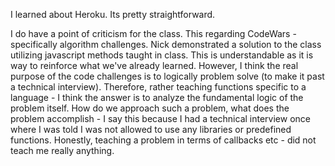 I learned about Heroku. Its pretty straightforward.

I do have a point of criticism for the class. This regarding CodeWars - specifically algorithm challenges. 
Nick demonstrated a solution to the class utilizing javascript methods taught in class. This is understandable
as it is way to reinforce what we've already learned. However, I think the real purpose of the code challenges
is to logically problem solve (to make it past a technical interview). Therefore, rather teaching functions
specific to a language - I think the answer is to analyze the fundamental logic of the problem itself. How do we
approach such a problem, what does the problem accomplish - I say this because I had a technical interview once where
I was told I was not allowed to use any libraries or predefined functions. Honestly, teaching a problem in terms of 
callbacks etc - did not teach me really anything.
